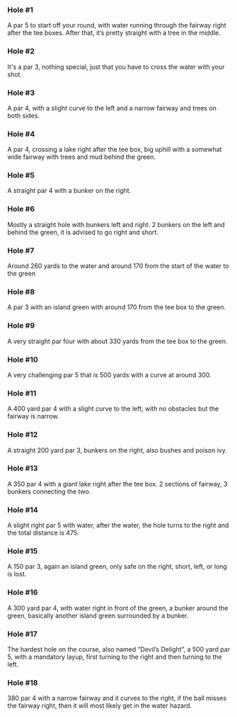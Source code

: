 ### Hole #1 
A par 5 to start off your round, with water running through the fairway right after the tee boxes. After that, it’s pretty straight with a tree in the middle.

### Hole #2
It's a par 3, nothing special, just that you have to cross the water with your shot.

### Hole #3
A par 4, with a slight curve to the left and a narrow fairway and trees on both sides.

### Hole #4
A par 4, crossing a lake right after the tee box, big uphill with a somewhat wide fairway with trees and mud behind the green.

### Hole #5
A straight par 4 with a bunker on the right.

### Hole #6
Mostly a straight hole with bunkers left and right. 2 bunkers on the left and behind the green, it is advised to go right and short.

### Hole #7
Around 260 yards to the water and around 170 from the start of the water to the green

### Hole #8
A par 3 with an island green with around 170 from the tee box to the green.

### Hole #9
A very straight par four with about 330 yards from the tee box to the green.

### Hole #10
A very challenging par 5 that is 500 yards with a curve at around 300.

### Hole #11
A 400 yard par 4 with a slight curve to the left, with no obstacles but the fairway is narrow.

### Hole #12
A straight 200 yard par 3, bunkers on the right, also bushes and poison ivy.

### Hole #13
A 350 par 4 with a giant lake right after the tee box. 2 sections of fairway, 3 bunkers connecting the two.

### Hole #14
A slight right par 5 with water, after the water, the hole turns to the right and the total distance is 475.

### Hole #15
A 150 par 3, again an island green, only safe on the right, short, left, or long is lost.

### Hole #16
A 300 yard par 4, with water right in front of the green, a bunker around the green, basically another island green surrounded by a bunker.

### Hole #17
The hardest hole on the course, also named “Devil’s Delight”, a 500 yard par 5, with a mandatory layup, first turning to the right and then turning to the left.

### Hole #18
380 par 4 with a narrow fairway and it curves to the right, if the ball misses the fairway right, then it will most likely get in the water hazard.